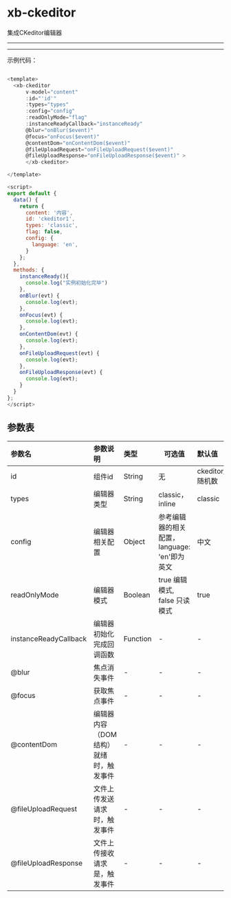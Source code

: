 # xb-ckeditor

集成CKeditor编辑器

----

<template>
  <xb-ckeditor
      v-model="content"
      :id="'id'"
      :types="types"
      :config="config"
      :readOnlyMode="readOnlyMode"
      :instanceReadyCallback="instanceReady"
      @blur="onBlur($event)"
      @focus="onFocus($event)"
      @contentDom="onContentDom($event)"
      @fileUploadRequest="onFileUploadRequest($event)"
      @fileUploadResponse="onFileUploadResponse($event)" >
      </xb-ckeditor>

</template>

<script>
export default {
  data() {
    return {
      content: '内容',
      id: 'ckeditor1',
      types: 'classic',
      readOnlyMode: false,
      config: {
        language: 'en',
      }
    };
  },
  methods: {
    instanceReady(){
      console.log("实例初始化完毕")
    },
    onBlur(evt) {
      console.log(evt);
    },
    onFocus(evt) {
      console.log(evt);
    },
    onContentDom(evt) {
      console.log(evt);
    },
    onFileUploadRequest(evt) {
      console.log(evt);
    },
    onFileUploadResponse(evt) {
      console.log(evt);
    }
  }
};
</script>

---

示例代码：

```js

<template>
  <xb-ckeditor
      v-model="content"
      :id="'id'"
      :types="types"
      :config="config"
      :readOnlyMode="flag"
      :instanceReadyCallback="instanceReady"
      @blur="onBlur($event)"
      @focus="onFocus($event)"
      @contentDom="onContentDom($event)"
      @fileUploadRequest="onFileUploadRequest($event)"
      @fileUploadResponse="onFileUploadResponse($event)" >
      </xb-ckeditor>

</template>

<script>
export default {
  data() {
    return {
      content: '内容',
      id: 'ckeditor1',
      types: 'classic',
      flag: false,
      config: {
        language: 'en',
      }
    };
  },
  methods: {
    instanceReady(){
      console.log("实例初始化完毕")
    },
    onBlur(evt) {
      console.log(evt);
    },
    onFocus(evt) {
      console.log(evt);
    },
    onContentDom(evt) {
      console.log(evt);
    },
    onFileUploadRequest(evt) {
      console.log(evt);
    },
    onFileUploadResponse(evt) {
      console.log(evt);
    }
  }
};
</script>
```

## 参数表
| 参数名    |         参数说明      |   类型   |  可选值   | 默认值         |
| :------- | :------------------- | :-----  | -------- | :----------   |
| id       | 组件id               |   String  | 无       | ckeditor_随机数 |
| types    | 编辑器类型            |   String  | classic，inline| classic |
| config   | 编辑器相关配置         |   Object    | 参考编辑器的相关配置，language: 'en'即为英文 | 中文 |
| readOnlyMode | 编辑器模式 |  Boolean   | true 编辑模式, false 只读模式 | true |
| instanceReadyCallback | 编辑器初始化完成回调函数 | Function | - | - |
| @blur | 焦点消失事件 | - | - | - |
| @focus | 获取焦点事件 | - | - | - |
| @contentDom | 编辑器内容（DOM结构）就绪时，触发事件 | - | - | - |
| @fileUploadRequest | 文件上传发送请求时，触发事件 | - | - | - |
| @fileUploadResponse | 文件上传接收请求是，触发事件 | - | - | - |
